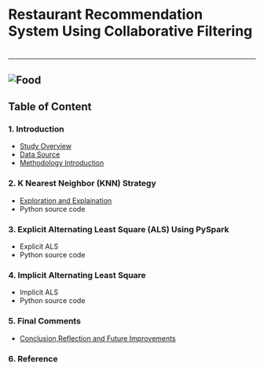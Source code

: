 # Restaurant Recommendation System Using Collaborative Filtering<h1>
------------------------------
![Food](https://github.com/zhanren/Food-app/blob/master/Restaurant%20recommandation/food.jpg)
------------------------------
## Table of Content

### 1. Introduction

  * [Study Overview](Overview.md)
  * [Data Source](DataSource.md)
  * [Methodology Introduction]()
     
### 2. K Nearest Neighbor (KNN) Strategy
  
  * [Exploration and Explaination](https://github.com/zhanren/Data-Science-Practice/blob/master/Restaurant%20recommandation/KNN%20model.ipynb)
  * Python source code

### 3. Explicit Alternating Least Square (ALS) Using PySpark

  * Explicit ALS
  * Python source code

### 4. Implicit Alternating Least Square
  * Implicit ALS
  * Python source code

### 5. Final Comments
  * [Conclusion,Reflection and Future Improvements](Conclusion.md)
  
### 6. Reference
